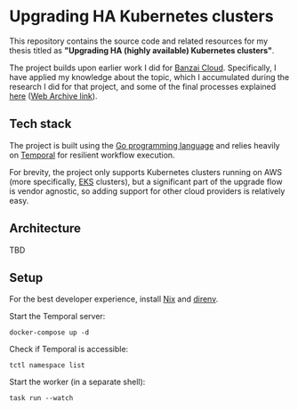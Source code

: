 # Upgrading HA Kubernetes clusters

This repository contains the source code and related resources for my thesis
titled as **"Upgrading HA (highly available) Kubernetes clusters"**.

The project builds upon earlier work I did for [Banzai Cloud](https://banzaicloud.com).
Specifically, I have applied my knowledge about the topic, which I accumulated during the research I did for that project,
and some of the final processes explained [here](https://banzaicloud.com/blog/kubernetes-nodepool-upgrades/) ([Web Archive link](https://web.archive.org/web/20221227164536/https://banzaicloud.com/blog/kubernetes-nodepool-upgrades/)).

## Tech stack

The project is built using the [Go programming language](https://go.dev/) and relies heavily on [Temporal](https://temporal.io/) for resilient workflow execution.

For brevity, the project only supports Kubernetes clusters running on AWS (more specifically, [EKS](https://docs.aws.amazon.com/eks/latest/userguide/what-is-eks.html) clusters),
but a significant part of the upgrade flow is vendor agnostic, so adding support for other cloud providers is relatively easy.

## Architecture

TBD

## Setup

For the best developer experience, install [Nix](https://nixos.org/download.html) and [direnv](https://direnv.net/docs/installation.html).

Start the Temporal server:

```shell
docker-compose up -d
```

Check if Temporal is accessible:

```shell
tctl namespace list
```

Start the worker (in a separate shell):

```shell
task run --watch
```
